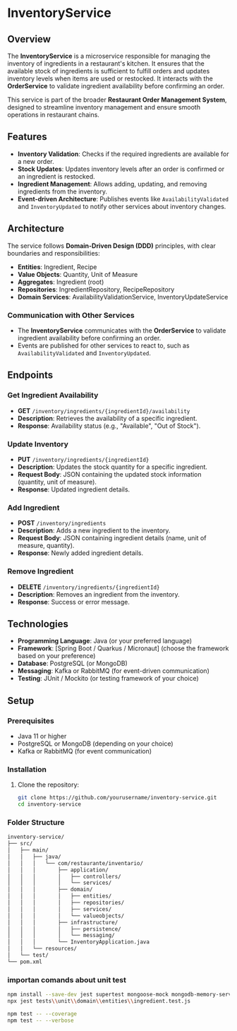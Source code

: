 # InventoryService

## Overview

The **InventoryService** is a microservice responsible for managing the inventory of ingredients in a restaurant's kitchen. It ensures that the available stock of ingredients is sufficient to fulfill orders and updates inventory levels when items are used or restocked. It interacts with the **OrderService** to validate ingredient availability before confirming an order.

This service is part of the broader **Restaurant Order Management System**, designed to streamline inventory management and ensure smooth operations in restaurant chains.

## Features

- **Inventory Validation**: Checks if the required ingredients are available for a new order.
- **Stock Updates**: Updates inventory levels after an order is confirmed or an ingredient is restocked.
- **Ingredient Management**: Allows adding, updating, and removing ingredients from the inventory.
- **Event-driven Architecture**: Publishes events like `AvailabilityValidated` and `InventoryUpdated` to notify other services about inventory changes.

## Architecture

The service follows **Domain-Driven Design (DDD)** principles, with clear boundaries and responsibilities:

- **Entities**: Ingredient, Recipe
- **Value Objects**: Quantity, Unit of Measure
- **Aggregates**: Ingredient (root)
- **Repositories**: IngredientRepository, RecipeRepository
- **Domain Services**: AvailabilityValidationService, InventoryUpdateService

### Communication with Other Services

- The **InventoryService** communicates with the **OrderService** to validate ingredient availability before confirming an order.
- Events are published for other services to react to, such as `AvailabilityValidated` and `InventoryUpdated`.

## Endpoints

### Get Ingredient Availability
- **GET** `/inventory/ingredients/{ingredientId}/availability`
- **Description**: Retrieves the availability of a specific ingredient.
- **Response**: Availability status (e.g., "Available", "Out of Stock").

### Update Inventory
- **PUT** `/inventory/ingredients/{ingredientId}`
- **Description**: Updates the stock quantity for a specific ingredient.
- **Request Body**: JSON containing the updated stock information (quantity, unit of measure).
- **Response**: Updated ingredient details.

### Add Ingredient
- **POST** `/inventory/ingredients`
- **Description**: Adds a new ingredient to the inventory.
- **Request Body**: JSON containing ingredient details (name, unit of measure, quantity).
- **Response**: Newly added ingredient details.

### Remove Ingredient
- **DELETE** `/inventory/ingredients/{ingredientId}`
- **Description**: Removes an ingredient from the inventory.
- **Response**: Success or error message.

## Technologies

- **Programming Language**: Java (or your preferred language)
- **Framework**: [Spring Boot / Quarkus / Micronaut] (choose the framework based on your preference)
- **Database**: PostgreSQL (or MongoDB)
- **Messaging**: Kafka or RabbitMQ (for event-driven communication)
- **Testing**: JUnit / Mockito (or testing framework of your choice)

## Setup

### Prerequisites

- Java 11 or higher
- PostgreSQL or MongoDB (depending on your choice)
- Kafka or RabbitMQ (for event communication)

### Installation

1. Clone the repository:
   ```bash
   git clone https://github.com/yourusername/inventory-service.git
   cd inventory-service


### Folder Structure

```bash
inventory-service/
├── src/
│   ├── main/
│   │   ├── java/
│   │   │   └── com/restaurante/inventario/
│   │   │       ├── application/     
│   │   │       │   ├── controllers/ 
│   │   │       │   └── services/   
│   │   │       ├── domain/      
│   │   │       │   ├── entities/  
│   │   │       │   ├── repositories/   
│   │   │       │   ├── services/    
│   │   │       │   └── valueobjects/  
│   │   │       ├── infrastructure/ 
│   │   │       │   ├── persistence/  
│   │   │       │   └── messaging/  
│   │   │       └── InventoryApplication.java   
│   │   └── resources/      
│   └── test/     
└── pom.xml
```                      

### importan comands about unit test
```bash
npm install --save-dev jest supertest mongoose-mock mongodb-memory-server
npx jest tests\\unit\\domain\\entities\\ingredient.test.js

npm test -- --coverage
npm test -- --verbose



```                      
